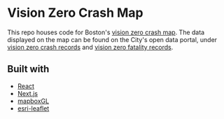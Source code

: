 # Vision Zero Crash Map

This repo houses code for Boston's [vision zero crash map](apps.boston.gov/vision-zero). The data displayed
on the map can be found on the City's open data portal, under [vision zero crash records](https://data.boston.gov/dataset/vision-zero-crash-records)
and [vision zero fatality records](https://data.boston.gov/dataset/vision-zero-fatality-records).

## Built with

* [React](https://reactjs.org/)
* [Next.js](https://nextjs.org/)
* [mapboxGL](https://www.mapbox.com/mapbox-gl-js/api/)
* [esri-leaflet](https://esri.github.io/esri-leaflet/)
